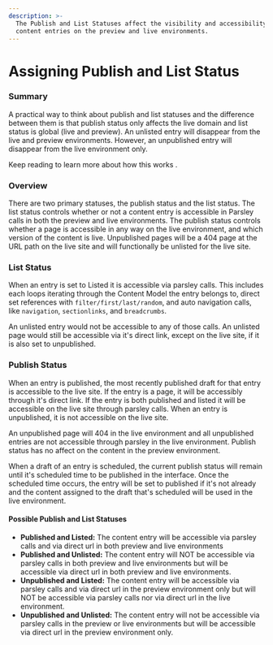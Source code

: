 ```yaml
---
description: >-
  The Publish and List Statuses affect the visibility and accessibility of a
  content entries on the preview and live environments.
---
```


# Assigning Publish and List Status

### Summary

A practical way to think about publish and list statuses and the difference between them is that publish status only affects the live domain and list status is global (live and preview). An unlisted entry will disappear from the live and preview environments. However, an unpublished entry will disappear from the live environment only.

Keep reading to learn more about how this works .

### Overview

There are two primary statuses, the publish status and the list status. The list status controls whether or not a content entry is accessible in Parsley calls in both the preview and live environments. The publish status controls whether a page is accessible in any way on the live environment, and which version of the content is live. Unpublished pages will be a 404 page at the URL path on the live site and will functionally be unlisted for the live site.

### List Status

When an entry is set to Listed it is accessible via parsley calls. This includes each loops iterating through the Content Model the entry belongs to, direct set references with `filter/first/last/random`, and auto navigation calls, like `navigation`, `sectionlinks`, and `breadcrumbs`.

An unlisted entry would not be accessible to any of those calls. An unlisted page would still be accessible via it's direct link, except on the live site, if it is also set to unpublished.

### Publish Status

When an entry is published, the most recently published draft for that entry is accessible to the live site. If the entry is a page, it will be accessibly through it's direct link. If the entry is both published and listed it will be accessible on the live site through parsley calls. When an entry is unpublished, it is not accessible on the live site.

An unpublished page will 404 in the live environment and all unpublished entries are not accessible through parsley in the live environment. Publish status has no affect on the content in the preview environment.

When a draft of an entry is scheduled, the current publish status will remain until it's scheduled time to be published in the interface. Once the scheduled time occurs, the entry will be set to published if it's not already and the content assigned to the draft that's scheduled will be used in the live environment.

#### Possible Publish and List Statuses

* **Published and Listed:** The content entry will be accessible via parsley calls and via direct url in both preview and live environments
* **Published and Unlisted:** The content entry will NOT be accessible via parsley calls in both preview and live environments but will be accessible via direct url in both preview and live environments.
* **Unpublished and Listed:** The content entry will be accessible via parsley calls and via direct url in the preview environment only but will NOT be accessible via parsley calls nor via direct url in the live environment.
* **Unpublished and Unlisted:** The content entry will not be accessible via parsley calls in the preview or live environments but will be accessible via direct url in the preview environment only.
